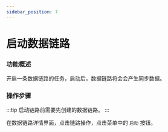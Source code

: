 ```yaml
---
sidebar_position: 7
---
```


# 启动数据链路

### 功能概述

开启一条数据链路的任务，启动后，数据链路将会会产生同步数据。

### 操作步骤

:::tip
启动链路前需要先创建的数据链路。
:::

在数据链路详情界面，点击链路操作，点击菜单中的 `启动` 按钮。




